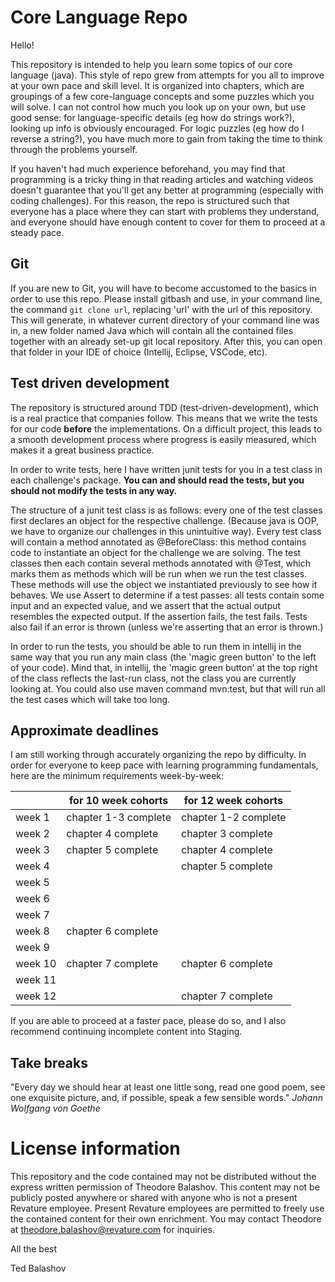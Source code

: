 # Core Language Repo
Hello!

This repository is intended to help you learn some topics of our core language (java). This style of repo grew from attempts for you all to improve at your own pace and skill level. It is organized into chapters, which are groupings of a few core-language concepts and some puzzles which you will solve. I can not control how much you look up on your own, but use good sense: for language-specific details (eg how do strings work?), looking up info is obviously encouraged. For logic puzzles (eg how do I reverse a string?), you have much more to gain from taking the time to think through the problems yourself.

If you haven't had much experience beforehand, you may find that programming is a tricky thing in that reading articles and watching videos doesn't guarantee that you'll get any better at programming (especially with coding challenges). For this reason, the repo is structured such that everyone has a place where they can start with problems they understand, and everyone should have enough content to cover for them to proceed at a steady pace.

## Git
If you are new to Git, you will have to become accustomed to the basics in order to use this repo. Please install gitbash and use, in your command line, the command `git clone url`, replacing 'url' with the url of this repository. This will generate, in whatever current directory of your command line was in, a new folder named Java which will contain all the contained files together with an already set-up git local repository. After this, you can open that folder in your IDE of choice (Intellij, Eclipse, VSCode, etc).

## Test driven development
The repository is structured around TDD (test-driven-development), which is a real practice that companies follow. This means that we write the tests for our code **before** the implementations. On a difficult project, this leads to a smooth development process where progress is easily measured, which makes it a great business practice.

In order to write tests, here I have written junit tests for you in a test class in each challenge's package. **You can and should read the tests, but you should not modify the tests in any way.**

The structure of a junit test class is as follows: every one of the test classes first declares an object for the respective challenge. (Because java is OOP, we have to organize our challenges in this unintuitive way). Every test class will contain a method annotated as @BeforeClass: this method contains code to instantiate an object for the challenge we are solving. The test classes then each contain several methods annotated with @Test, which marks them as methods which will be run when we run the test classes. These methods will use the object we instantiated previously to see how it behaves. We use Assert to determine if a test passes: all tests contain some input and an expected value, and we assert that the actual output resembles the expected output. If the assertion fails, the test fails. Tests also fail if an error is thrown (unless we're asserting that an error is thrown.)

In order to run the tests, you should be able to run them in intellij in the same way that you run any main class (the 'magic green button' to the left of your code). Mind that, in intellij, the 'magic green button' at the top right of the class reflects the last-run class, not the class you are currently looking at. You could also use maven command mvn:test, but that will run all the test cases which will take too long.

## Approximate deadlines
I am still working through accurately organizing the repo by difficulty. In order for everyone to keep pace with learning programming fundamentals, here are the minimum requirements week-by-week:

|         | for 10 week cohorts  | for 12 week cohorts  |
|---------|----------------------|----------------------|
| week 1  | chapter 1-3 complete | chapter 1-2 complete |
| week 2  | chapter 4 complete   | chapter 3 complete   |
| week 3  | chapter 5 complete   | chapter 4 complete   |
| week 4  |                      | chapter 5 complete   |
| week 5  |                      |                      |
| week 6  |                      |                      |
| week 7  |                      |                      |
| week 8  | chapter 6 complete   |                      |
| week 9  |                      |                      |
| week 10 | chapter 7 complete   | chapter 6 complete   |
| week 11 |                      |                      |
| week 12 |                      | chapter 7 complete   |

If you are able to proceed at a faster pace, please do so, and I also recommend continuing incomplete content into Staging.

## Take breaks

"Every day we should hear at least one little song, read one good poem, see one exquisite picture, and, if possible, speak a few sensible words." *Johann Wolfgang von Goethe*

# License information
This repository and the code contained may not be distributed without the express written permission of Theodore Balashov. This content may not be publicly posted anywhere or shared with anyone who is not a present Revature employee. Present Revature employees are permitted to freely use the contained content for their own enrichment. You may contact Theodore at theodore.balashov@revature.com for inquiries. 

All the best

Ted Balashov